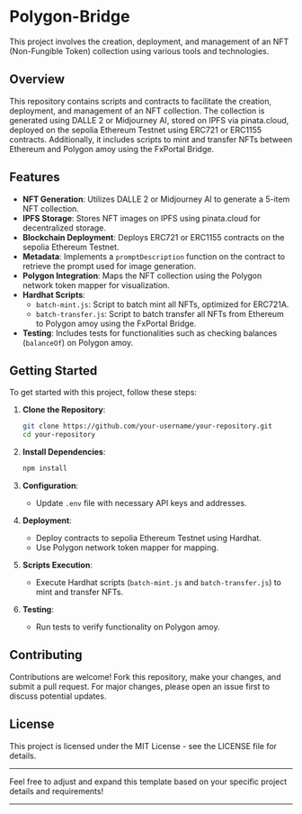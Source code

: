 # Polygon-Bridge

This project involves the creation, deployment, and management of an NFT (Non-Fungible Token) collection using various tools and technologies.

## Overview

This repository contains scripts and contracts to facilitate the creation, deployment, and management of an NFT collection. The collection is generated using DALLE 2 or Midjourney AI, stored on IPFS via pinata.cloud, deployed on the sepolia Ethereum Testnet using ERC721 or ERC1155 contracts. Additionally, it includes scripts to mint and transfer NFTs between Ethereum and Polygon amoy using the FxPortal Bridge.

## Features

- **NFT Generation**: Utilizes DALLE 2 or Midjourney AI to generate a 5-item NFT collection.
- **IPFS Storage**: Stores NFT images on IPFS using pinata.cloud for decentralized storage.
- **Blockchain Deployment**: Deploys ERC721 or ERC1155 contracts on the sepolia Ethereum Testnet.
- **Metadata**: Implements a `promptDescription` function on the contract to retrieve the prompt used for image generation.
- **Polygon Integration**: Maps the NFT collection using the Polygon network token mapper for visualization.
- **Hardhat Scripts**:
  - `batch-mint.js`: Script to batch mint all NFTs, optimized for ERC721A.
  - `batch-transfer.js`: Script to batch transfer all NFTs from Ethereum to Polygon amoy using the FxPortal Bridge.
- **Testing**: Includes tests for functionalities such as checking balances (`balanceOf`) on Polygon amoy.

## Getting Started

To get started with this project, follow these steps:

1. **Clone the Repository**:
   ```bash
   git clone https://github.com/your-username/your-repository.git
   cd your-repository
   ```

2. **Install Dependencies**:
   ```bash
   npm install
   ```

3. **Configuration**:
   - Update `.env` file with necessary API keys and addresses.

4. **Deployment**:
   - Deploy contracts to sepolia Ethereum Testnet using Hardhat.
   - Use Polygon network token mapper for mapping.

5. **Scripts Execution**:
   - Execute Hardhat scripts (`batch-mint.js` and `batch-transfer.js`) to mint and transfer NFTs.

6. **Testing**:
   - Run tests to verify functionality on Polygon amoy.

## Contributing

Contributions are welcome! Fork this repository, make your changes, and submit a pull request. For major changes, please open an issue first to discuss potential updates.

## License

This project is licensed under the MIT License - see the LICENSE file for details.

---

Feel free to adjust and expand this template based on your specific project details and requirements!
- - -
